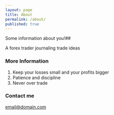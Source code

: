 ```yaml
---
layout: page
title: About
permalink: /about/
published: true
---
```


Some information about you!##

A forex trader journaling trade ideas


### More Information

1. Keep your losses small and your profits bigger
2. Patience and discipline 
3. Never over trade


### Contact me

[email@domain.com](alexrmno@outlook.com)

